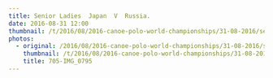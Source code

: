 ```yaml
---
title: Senior Ladies  Japan  V  Russia.
date: 2016-08-31 12:00
thumbnail: /t/2016/08/2016-canoe-polo-world-championships/31-08-2016/senior-ladies-japan-v-russia/705-img_0795.jpg
photos:
  - original: /2016/08/2016-canoe-polo-world-championships/31-08-2016/senior-ladies-japan-v-russia/705-img_0795.jpg
    thumbnail: /t/2016/08/2016-canoe-polo-world-championships/31-08-2016/senior-ladies-japan-v-russia/705-img_0795.jpg
    title: 705-IMG_0795
---
```

